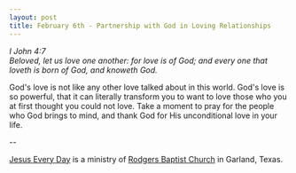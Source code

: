 ```yaml
---
layout: post
title: February 6th - Partnership with God in Loving Relationships
---
```


_I John 4:7  
Beloved, let us love one another: for love is of God; and every one
that loveth is born of God, and knoweth God._

God's love is not like any other love talked about in this world.
God's love is so powerful, that it can literally transform you to
want to love those who you at first thought you could not love. Take
a moment to pray for the people who God brings to mind, and thank God
for His unconditional love in your life.

 --

<a href=http://jesuseveryday.net>Jesus Every Day</a> is a ministry of <a href=http://rodgersbaptist.net>Rodgers Baptist Church</a> in Garland, Texas.
